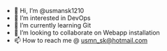 - 👋 Hi, I’m @usmansk1210
- 👀 I’m interested in DevOps
- 🌱 I’m currently learning Git 
- 💞️ I’m looking to collaborate on Webapp installation
- 📫 How to reach me @ usmn_sk@hotmail.com

<!---
usmansk1210/usmansk1210 is a ✨ special ✨ repository because its `README.md` (this file) appears on your GitHub profile.
You can click the Preview link to take a look at your changes.
--->
